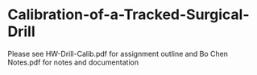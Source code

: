 # Calibration-of-a-Tracked-Surgical-Drill

Please see HW-Drill-Calib.pdf for assignment outline and Bo Chen Notes.pdf for notes and documentation
